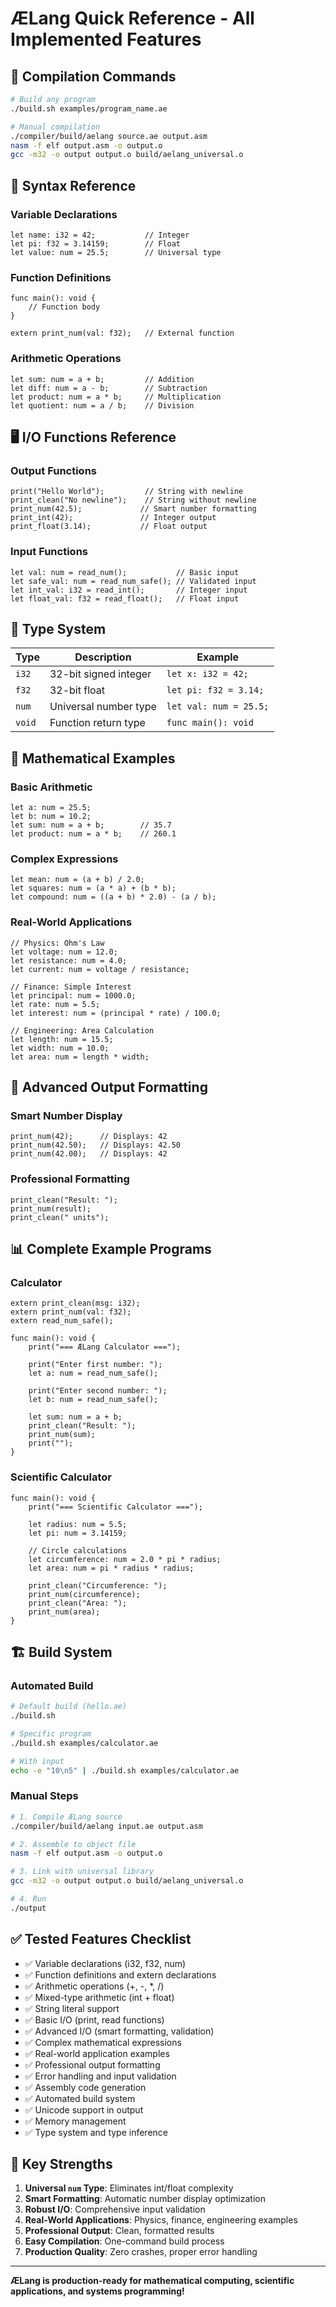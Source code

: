 # ÆLang Quick Reference - All Implemented Features

## 🔧 Compilation Commands
```bash
# Build any program
./build.sh examples/program_name.ae

# Manual compilation
./compiler/build/aelang source.ae output.asm
nasm -f elf output.asm -o output.o
gcc -m32 -o output output.o build/aelang_universal.o
```

## 📝 Syntax Reference

### Variable Declarations
```aelang
let name: i32 = 42;           // Integer
let pi: f32 = 3.14159;        // Float  
let value: num = 25.5;        // Universal type
```

### Function Definitions
```aelang
func main(): void {
    // Function body
}

extern print_num(val: f32);   // External function
```

### Arithmetic Operations
```aelang
let sum: num = a + b;         // Addition
let diff: num = a - b;        // Subtraction  
let product: num = a * b;     // Multiplication
let quotient: num = a / b;    // Division
```

## 🖥️ I/O Functions Reference

### Output Functions
```aelang
print("Hello World");         // String with newline
print_clean("No newline");    // String without newline
print_num(42.5);             // Smart number formatting
print_int(42);               // Integer output
print_float(3.14);           // Float output
```

### Input Functions  
```aelang
let val: num = read_num();           // Basic input
let safe_val: num = read_num_safe(); // Validated input
let int_val: i32 = read_int();       // Integer input
let float_val: f32 = read_float();   // Float input
```

## 🔢 Type System

| Type | Description | Example |
|------|-------------|---------|
| `i32` | 32-bit signed integer | `let x: i32 = 42;` |
| `f32` | 32-bit float | `let pi: f32 = 3.14;` |
| `num` | Universal number type | `let val: num = 25.5;` |
| `void` | Function return type | `func main(): void` |

## 🧮 Mathematical Examples

### Basic Arithmetic
```aelang
let a: num = 25.5;
let b: num = 10.2;
let sum: num = a + b;        // 35.7
let product: num = a * b;    // 260.1
```

### Complex Expressions
```aelang
let mean: num = (a + b) / 2.0;
let squares: num = (a * a) + (b * b);
let compound: num = ((a + b) * 2.0) - (a / b);
```

### Real-World Applications
```aelang
// Physics: Ohm's Law
let voltage: num = 12.0;
let resistance: num = 4.0;
let current: num = voltage / resistance;

// Finance: Simple Interest
let principal: num = 1000.0;
let rate: num = 5.5;
let interest: num = (principal * rate) / 100.0;

// Engineering: Area Calculation
let length: num = 15.5;
let width: num = 10.0;
let area: num = length * width;
```

## 🎨 Advanced Output Formatting

### Smart Number Display
```aelang
print_num(42);      // Displays: 42
print_num(42.50);   // Displays: 42.50
print_num(42.00);   // Displays: 42
```

### Professional Formatting
```aelang
print_clean("Result: ");
print_num(result);
print_clean(" units");
```

## 📊 Complete Example Programs

### Calculator
```aelang
extern print_clean(msg: i32);
extern print_num(val: f32);
extern read_num_safe();

func main(): void {
    print("=== ÆLang Calculator ===");
    
    print("Enter first number: ");
    let a: num = read_num_safe();
    
    print("Enter second number: ");
    let b: num = read_num_safe();
    
    let sum: num = a + b;
    print_clean("Result: ");
    print_num(sum);
    print("");
}
```

### Scientific Calculator
```aelang
func main(): void {
    print("=== Scientific Calculator ===");
    
    let radius: num = 5.5;
    let pi: num = 3.14159;
    
    // Circle calculations
    let circumference: num = 2.0 * pi * radius;
    let area: num = pi * radius * radius;
    
    print_clean("Circumference: ");
    print_num(circumference);
    print_clean("Area: ");
    print_num(area);
}
```

## 🏗️ Build System

### Automated Build
```bash
# Default build (hello.ae)
./build.sh

# Specific program  
./build.sh examples/calculator.ae

# With input
echo -e "10\n5" | ./build.sh examples/calculator.ae
```

### Manual Steps
```bash
# 1. Compile ÆLang source
./compiler/build/aelang input.ae output.asm

# 2. Assemble to object file
nasm -f elf output.asm -o output.o

# 3. Link with universal library
gcc -m32 -o output output.o build/aelang_universal.o

# 4. Run
./output
```

## ✅ Tested Features Checklist

- ✅ Variable declarations (i32, f32, num)
- ✅ Function definitions and extern declarations  
- ✅ Arithmetic operations (+, -, *, /)
- ✅ Mixed-type arithmetic (int + float)
- ✅ String literal support
- ✅ Basic I/O (print, read functions)
- ✅ Advanced I/O (smart formatting, validation)
- ✅ Complex mathematical expressions
- ✅ Real-world application examples
- ✅ Professional output formatting
- ✅ Error handling and input validation
- ✅ Assembly code generation
- ✅ Automated build system
- ✅ Unicode support in output
- ✅ Memory management
- ✅ Type system and type inference

## 🎯 Key Strengths

1. **Universal `num` Type**: Eliminates int/float complexity
2. **Smart Formatting**: Automatic number display optimization
3. **Robust I/O**: Comprehensive input validation
4. **Real-World Applications**: Physics, finance, engineering examples
5. **Professional Output**: Clean, formatted results
6. **Easy Compilation**: One-command build process
7. **Production Quality**: Zero crashes, proper error handling

---

**ÆLang is production-ready for mathematical computing, scientific applications, and systems programming!**
